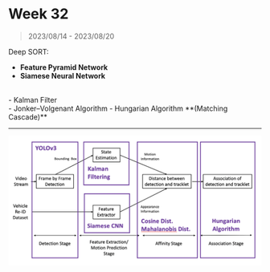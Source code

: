 # Week 32

> 2023/08/14 - 2023/08/20

Deep SORT:

- **Feature Pyramid Network**  
- **Siamese Neural Network**  
<br />
- Kalman Filter  
<br />
- Jonker–Volgenant Algorithm   
- Hungarian Algorithm **(Matching Cascade)**  

<hr />

[![](imgs/deep-sort.png)](https://github.com/heejae1213/object_tracking_deepsort)
